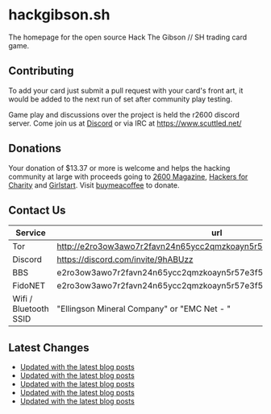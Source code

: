 # hackgibson.sh
The homepage for the open source Hack The Gibson // SH trading card game.


## Contributing

To add your card just submit a pull request with your card's front art, it would be added to the next run of set after community play testing.

Game play and discussions over the project is held the r2600 discord server. Come join us at [Discord](https://discord.com/invite/9hABUzz) or via IRC at https://www.scuttled.net/


## Donations

Your donation of $13.37 or more is welcome and helps the hacking community at large with proceeds going to [2600 Magazine](https://2600.com/), [Hackers for Charity](https://hackersforcharity.org) and [Girlstart](https://girlstart.org).  Visit [buymeacoffee](https://www.buymeacoffee.com/hackgibson.sh) to donate.


## Contact Us

Service | url
-|-
Tor | http://e2ro3ow3awo7r2favn24n65ycc2qmzkoayn5r57e3f56nvjwdcgg32ad.onion
Discord | https://discord.com/invite/9hABUzz
BBS | e2ro3ow3awo7r2favn24n65ycc2qmzkoayn5r57e3f56nvjwdcgg32ad.onion:23
FidoNET | e2ro3ow3awo7r2favn24n65ycc2qmzkoayn5r57e3f56nvjwdcgg32ad.onion:24554
Wifi / Bluetooth SSID | "Ellingson Mineral Company" or "EMC Net - <fidonet address>"

## Latest Changes
<!-- BLOG-POST-LIST:START -->
- [Updated with the latest blog posts](https://github.com/DFW2600/hackgibson.sh/commit/2ff1baaa3336f21a5b6465e48567a855347b8f17)
- [Updated with the latest blog posts](https://github.com/DFW2600/hackgibson.sh/commit/0691bb5851a238d715febd599978d8e1ef4d5ed6)
- [Updated with the latest blog posts](https://github.com/DFW2600/hackgibson.sh/commit/72330ac685975c4ce6c1633fc3fc512bf9c1f497)
- [Updated with the latest blog posts](https://github.com/DFW2600/hackgibson.sh/commit/f0d07c2590934eaa72bd746a5ecb2d4c23d1e3d6)
- [Updated with the latest blog posts](https://github.com/DFW2600/hackgibson.sh/commit/3c1554bb4b64cc6388ae7b7a6c12a6d2bec7a5c2)
<!-- BLOG-POST-LIST:END -->
